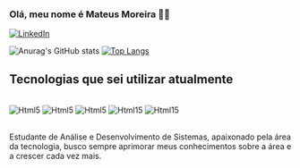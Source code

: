 ### Olá, meu nome é Mateus Moreira 👋🏻

[![LinkedIn](https://img.shields.io/badge/LinkedIn-0077B5?style=for-the-badge&logo=linkedin&logoColor=white)](https://www.linkedin.com/in/mateus-moreira-079b72331/)

![Anurag's GitHub stats](https://github-readme-stats.vercel.app/api?username=MateusTMoreira&show_icons=true&theme=tokyonight)
[![Top Langs](https://github-readme-stats.vercel.app/api/top-langs/?username=MateusTMoreira)](https://github.com/anuraghazra/github-readme-stats)

## Tecnologias que sei utilizar atualmente

<div style="display: inline_block"><br/>
    <img aligne="center" alt="Html5" src="https://img.shields.io/badge/HTML5-E34F26?style=for-the-badge&logo=html5&logoColor=white"/>
    <img aligne="center" alt="Html5" src="https://img.shields.io/badge/CSS3-1572B6?style=for-the-badge&logo=css3&logoColor=white"/>
    <img aligne="center" alt="Html5" src="https://img.shields.io/badge/PHP-777BB4?style=for-the-badge&logo=php&logoColor=white"/>
    <img aligne="center" alt="Html15" src="https://img.shields.io/badge/MySQL-00000F?style=for-the-badge&logo=mysql&logoColor=white"/>
    <img aligne="center" alt="Html15" src="https://img.shields.io/badge/MySQL-00000F?style=for-the-badge&logo=mysql&logoColor=white"/>
</div><br/>

Estudante de Análise e Desenvolvimento de Sistemas, apaixonado pela área da tecnologia, busco sempre aprimorar meus conhecimentos sobre a área e a crescer cada vez mais.
